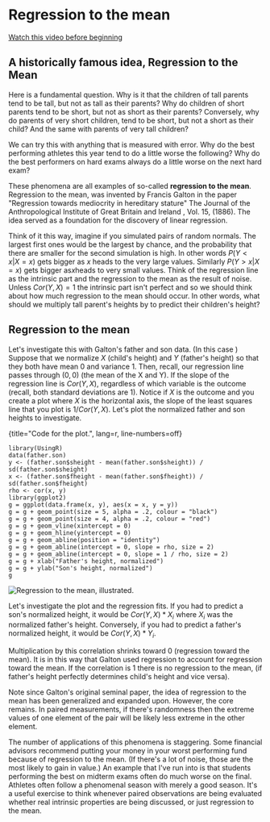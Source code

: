 # Regression to the mean
[Watch this video before beginning](https://www.youtube.com/watch?v=-I0_4JIeGws&list=PLpl-gQkQivXjqHAJd2t-J_One_fYE55tC&index=9)

## A historically famous idea, Regression to the Mean
Here is a fundamental question.
Why is it that the children of tall parents tend to be tall, but not as tall as their parents?
Why do children of short parents tend to be short, but not as short as their parents?
Conversely, why do parents of very short children, tend to be short, but not a short as their child? And the same with parents of very tall children?

We can try this with anything that is measured with error.
Why do the best performing athletes this year tend to do a little worse the following?
Why do the best performers on hard exams always do a little worse on the next hard exam?

These phenomena are all examples of so-called **regression to the mean**.
Regression to the mean, was invented by Francis Galton in the paper "Regression towards mediocrity in hereditary stature" The Journal of the Anthropological Institute of Great Britain and Ireland , Vol. 15, (1886). The idea served as a foundation for the discovery of linear regression.

Think of it this way, imagine if you simulated pairs of random normals.
The largest first ones would be the largest by chance, and the probability that
there are smaller for the second simulation is high.
In other words $P(Y < x | X = x)$ gets bigger as $x$
heads to the very large values.
Similarly $P(Y > x | X = x)$ gets bigger as$x$heads to very
small values. Think of the regression line as the intrinsic part and the
regression to the mean as the result of noise.
Unless $Cor(Y, X) = 1$ the intrinsic part isn't perfect and so we
should think about how much regression to the mean should occur. In other words,
what should we multiply tall parent's heights by to predict their children's
height?

## Regression to the mean
Let's investigate this with Galton's father and son data. (In this case )
Suppose that we normalize $X$ (child's height) and $Y$
(father's height) so that they both have mean 0 and variance 1.
Then, recall, our regression line passes through $(0, 0)$ (the mean of the X and Y).
If the slope of the regression line is $Cor(Y,X)$, regardless of which variable is the outcome (recall, both standard deviations are 1).
Notice if $X$ is the outcome and you create a plot where $X$
is the horizontal axis, the slope of the least squares line that you plot is
$1/Cor(Y, X)$. Let's plot the normalized
father and son heights to investigate.

{title="Code for the plot.", lang=r, line-numbers=off}
```
library(UsingR)
data(father.son)
y <- (father.son$sheight - mean(father.son$sheight)) / sd(father.son$sheight)
x <- (father.son$fheight - mean(father.son$fheight)) / sd(father.son$fheight)
rho <- cor(x, y)
library(ggplot2)
g = ggplot(data.frame(x, y), aes(x = x, y = y))
g = g + geom_point(size = 5, alpha = .2, colour = "black")
g = g + geom_point(size = 4, alpha = .2, colour = "red")
g = g + geom_vline(xintercept = 0)
g = g + geom_hline(yintercept = 0)
g = g + geom_abline(position = "identity")
g = g + geom_abline(intercept = 0, slope = rho, size = 2)
g = g + geom_abline(intercept = 0, slope = 1 / rho, size = 2)
g = g + xlab("Father's height, normalized")
g = g + ylab("Son's height, normalized")
g
```

![Regression to the mean, illustrated.](images/rttm.png)

Let's investigate the plot and the regression fits.
If you had to predict a son's normalized height, it would be
$Cor(Y, X) * X_i$ where $X_i$ was the normalized
father's height. Conversely,
if you had to predict a father's normalized height, it would be
$Cor(Y, X) * Y_i$.

Multiplication by this correlation shrinks toward 0 (regression toward the mean).
It is in this way that Galton used regression to account for regression toward
the mean.
If the correlation is 1 there is no regression to the mean,
(if father's height perfectly determines child's height and vice versa).

Note since Galton's original seminal paper, the idea of regression to the mean
has been generalized and expanded upon. However, the core remains. In
paired measurements, if there's randomness then the extreme values of
one element of the pair will be likely less extreme in the other element.

The number of applications of this phenomena is staggering. Some financial
advisors recommend putting your money in your worst performing fund because
of regression to the mean. (If there's a lot of noise, those are the most
likely to gain in value.) An example that I've run into is that students performing
the best on midterm exams often do much worse on the final.
Athletes often follow a phenomenal season with merely
a good season. It's a useful exercise
to think whenever paired observations are being evaluated whether real intrinsic
properties are being discussed, or just regression to the mean.
